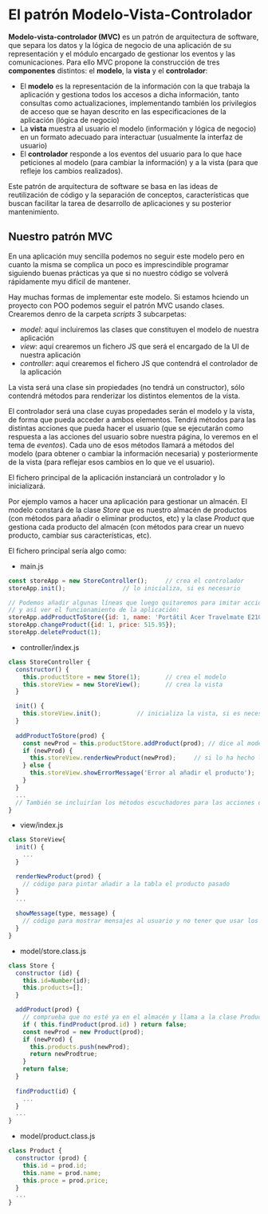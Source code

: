 # El patrón Modelo-Vista-Controlador
**Modelo-vista-controlador (MVC)** es un patrón de arquitectura de software, que separa los datos y la lógica de negocio de una aplicación de su representación y el módulo encargado de gestionar los eventos y las comunicaciones. Para ello MVC propone la construcción de tres **componentes** distintos: el **modelo**, la **vista** y el **controlador**:
- El **modelo** es la representación de la información con la que trabaja la aplicación y gestiona todos los accesos a dicha información, tanto consultas como actualizaciones, implementando también los privilegios de acceso que se hayan descrito en las especificaciones de la aplicación (lógica de negocio)
- La **vista** muestra al usuario el modelo (información y lógica de negocio) en un formato adecuado para interactuar (usualmente la interfaz de usuario)
- El **controlador** responde a los eventos del usuario para lo que hace peticiones al modelo (para cambiar la información) y a la vista (para que refleje los cambios realizados).

Este patrón de arquitectura de software se basa en las ideas de reutilización de código y la separación de conceptos, características que buscan facilitar la tarea de desarrollo de aplicaciones y su posterior mantenimiento.

## Nuestro patrón MVC
En una aplicación muy sencilla podemos no seguir este modelo pero en cuanto la misma se complica un poco es imprescindible programar siguiendo buenas prácticas ya que si no nuestro código se volverá rápidamente myu difícil de mantener.

Hay muchas formas de implementar este modelo. Si estamos hciendo un proyecto con POO podemos seguir el patrón MVC usando clases. Crearemos denro de la carpeta _scripts_ 3 subcarpetas:
- _model_: aquí incluiremos las clases que constituyen el modelo de nuestra aplicación
- _view_: aquí crearemos un fichero JS que será el encargado de la UI de nuestra aplicación
- _controller_: aquí crearemos el fichero JS que contendrá el controlador de la aplicación

La vista será una clase sin propiedades (no tendrá un constructor), sólo contendrá métodos para renderizar los distintos elementos de la vista.

El controlador será una clase cuyas propedades serán el modelo y la vista, de forma que pueda acceder a ambos elementos. Tendrá métodos para las distintas acciones que pueda hacer el usuario (que se ejecutarán como respuesta a las acciones del usuario sobre nuestra página, lo veremos en el tema de _eventos_). Cada uno de esos métodos llamará a métodos del modelo (para obtener o cambiar la información necesaria) y posteriormente de la vista (para reflejar esos cambios en lo que ve el usuario).

El fichero principal de la aplicación instanciará un controlador y lo inicializará.

Por ejemplo vamos a hacer una aplicación para gestionar un almacén. El modelo constará de la clase _Store_ que es nuestro almacén de productos (con métodos para añadir o eliminar productos, etc) y la clase _Product_ que gestiona cada producto del almacén (con métodos para crear un nuevo producto, cambiar sus características, etc).

El fichero principal sería algo como:
- main.js

```javascript
const storeApp = new StoreController();		// crea el controlador
storeApp.init();				// lo inicializa, si es necesario

// Podemos añadir algunas líneas que luego quitaremos para imitar acciones del usuario 
// y así ver el funcionamiento de la aplicación:
storeApp.addProductToStore({id: 1, name: 'Portátil Acer Travelmate E2100', price: 523.12});
storeApp.changeProduct({id: 1, price: 515.95});
storeApp.deleteProduct(1);
```

- controller/index.js
```javascript
class StoreController {
  constructor() {
    this.productStore = new Store(1);		// crea el modelo
    this.storeView = new StoreView();		// crea la vista
  }

  init() {
    this.storeView.init();			// inicializa la vista, si es necesario
  }
	
  addProductToStore(prod) {
    const newProd = this.productStore.addProduct(prod);	// dice al modelo que añada el producto
    if (newProd) {
      this.storeView.renderNewProduct(newProd);		// si lo ha hecho le dice a la vista que lo pinte
    } else {
      this.storeView.showErrorMessage('Error al añadir el producto');
    }
  }
  ...
  // También se incluirían los métodos escuchadores para las acciones del usuario sobre la página
}
```

- view/index.js
```javascript
class StoreView{
  init() {
    ...
  }

  renderNewProduct(prod) {
    // código para pintar añadir a la tabla el producto pasado
  }
  ...
  
  showMessage(type, message) {
    // código para mostrar mensajes al usuario y no tener que usar los alert
  }
}
```

- model/store.class.js
```javascript
class Store {
  constructor (id) {
    this.id=Number(id);
    this.products=[];
  }

  addProduct(prod) {
    // comprueba que no esté ya en el almacén y llama a la clase Product para que cree u nuevo producto
    if ( this.findProduct(prod.id) ) return false;
    const newProd = new Product(prod);
    if (newProd) {
      this.products.push(newProd);
      return newProdtrue;
    }
    return false;
  }
  
  findProduct(id) {
    ...
  }
  ...
}
```

- model/product.class.js
```javascript
class Product {
  constructor (prod) {
    this.id = prod.id;
    this.name = prod.name;
    this.proce = prod.price;
  }
  ...
}
```
